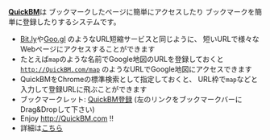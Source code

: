 <!-- <h1>QuickBM - かんたんブックマーク</h1> -->

<a href="http://QuickBM.com/"><b>QuickBM</b></a>は
ブックマークしたページに簡単にアクセスしたり
ブックマークを簡単に登録したりするシステムです。

<ul>
  <li><a href="https://bitly.com/">Bit.ly</a>や<a href="https://goo.gl/">Goo.gl</a>
    のようなURL短縮サービスと同じように、
    短いURLで様々なWebページにアクセスすることができます
  </li>
  <li>たとえば<code>map</code>のような名前でGoogle地図のURLを登録しておくと
    <a href="http://QuickBM.com/map"><code>http://QuickBM.com/map</code></a>
    のようなURLでGoogle地図にアクセスできます
  </li>
  <li>
    QuickBMをChromeの標準検索として指定しておくと、
    URL枠で<code>map</code>などと入力して登録URLに飛ぶことができます
  </li>
  <li>
   ブックマークレット:
   <a href="javascript:(function(){var%20w=window.open();var%20desc=window.getSelection();if(desc=='')desc=document.title;var%20url=document.location.href;w.location.href='http://QuickBM.com/_edit?longname='+escape(url)+'&description='+encodeURIComponent(desc);})()">QuickBM登録</a> (左のリンクをブックマークバーにDrag&Dropして下さい)
  </li>
  <li>
    Enjoy <a href="http://QuickBM.com/">http://QuickBM.com</a> !!
  </li>
  <li>詳細は<a href="https://scrapbox.io/QuickBM">こちら</a></li>
</ul>
